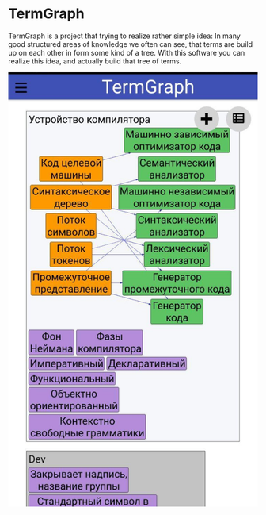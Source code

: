 # TermGraph
TermGraph is a project that trying to realize rather simple idea:
In many good structured areas of knowledge we often can see, that terms are build up on each other in form some kind of a tree.
 With this software you can realize this idea, and actually build that tree of terms. 

![screenshot](https://github.com/SavenkovIgor/TermGraph/blob/master/screens/1.jpg)
